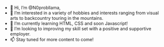 - 👋 Hi, I’m @N0probllama,
- 👀 I’m interested in a variety of hobbies and interests ranging from visual arts to backcountry touring in the mountains.
- 🌱 I’m currently learning HTML, CSS and soon Javascript!
- 💞️ I’m looking to improving my skill set with a positive and supportive employer.
- 📫 Stay tuned for more content to come!

<!---
N0probllama/N0probllama is a ✨ special ✨ repository because its `README.md` (this file) appears on your GitHub profile.
You can click the Preview link to take a look at your changes.
--->
